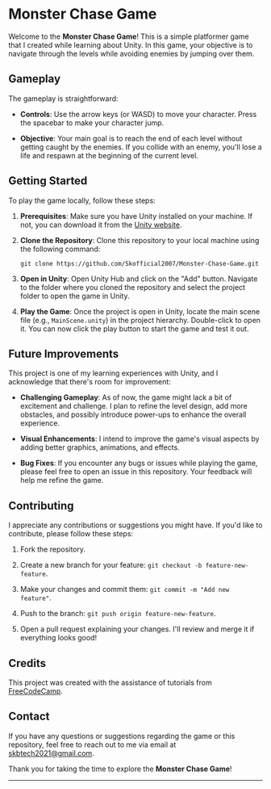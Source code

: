 # Monster Chase Game

Welcome to the **Monster Chase Game**! This is a simple platformer game that I created while learning about Unity. In this game, your objective is to navigate through the levels while avoiding enemies by jumping over them.

## Gameplay

The gameplay is straightforward:

- **Controls**: Use the arrow keys (or WASD) to move your character. Press the spacebar to make your character jump.

- **Objective**: Your main goal is to reach the end of each level without getting caught by the enemies. If you collide with an enemy, you'll lose a life and respawn at the beginning of the current level.

## Getting Started

To play the game locally, follow these steps:

1. **Prerequisites**: Make sure you have Unity installed on your machine. If not, you can download it from the [Unity website](https://unity.com/).

2. **Clone the Repository**: Clone this repository to your local machine using the following command:
   
   ```
   git clone https://github.com/Skofficial2007/Monster-Chase-Game.git
   ```

3. **Open in Unity**: Open Unity Hub and click on the "Add" button. Navigate to the folder where you cloned the repository and select the project folder to open the game in Unity.

4. **Play the Game**: Once the project is open in Unity, locate the main scene file (e.g., `MainScene.unity`) in the project hierarchy. Double-click to open it. You can now click the play button to start the game and test it out.

## Future Improvements

This project is one of my learning experiences with Unity, and I acknowledge that there's room for improvement:

- **Challenging Gameplay**: As of now, the game might lack a bit of excitement and challenge. I plan to refine the level design, add more obstacles, and possibly introduce power-ups to enhance the overall experience.

- **Visual Enhancements**: I intend to improve the game's visual aspects by adding better graphics, animations, and effects.

- **Bug Fixes**: If you encounter any bugs or issues while playing the game, please feel free to open an issue in this repository. Your feedback will help me refine the game.

## Contributing

I appreciate any contributions or suggestions you might have. If you'd like to contribute, please follow these steps:

1. Fork the repository.

2. Create a new branch for your feature: `git checkout -b feature-new-feature`.

3. Make your changes and commit them: `git commit -m "Add new feature"`.

4. Push to the branch: `git push origin feature-new-feature`.

5. Open a pull request explaining your changes. I'll review and merge it if everything looks good!

## Credits

This project was created with the assistance of tutorials from [FreeCodeCamp](https://www.freecodecamp.org/).

## Contact

If you have any questions or suggestions regarding the game or this repository, feel free to reach out to me via email at skbtech2021@gmail.com.

Thank you for taking the time to explore the **Monster Chase Game**!

---
